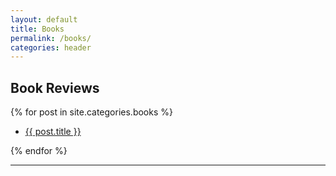 ```yaml
---
layout: default
title: Books
permalink: /books/
categories: header
---
```


## Book Reviews

{% for post in site.categories.books %}

* <a class="post-link" href="{{ post.url }}">{{ post.title }}</a>

{% endfor %}

<hr>
